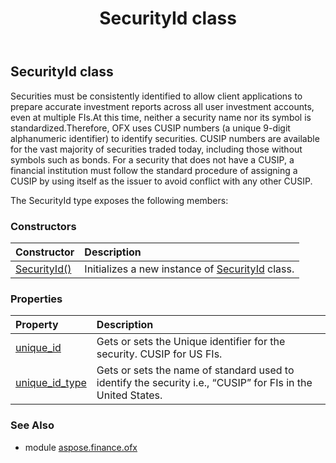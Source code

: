 ﻿---
title: SecurityId class
second_title: Aspose.Finance for Python via .NET API References
description: 
type: docs
weight: 870
url: /python-net/aspose.finance.ofx/securityid/
is_root: false
---

## SecurityId class

Securities must be consistently identified to allow client applications to prepare accurate investment
reports across all user investment accounts, even at multiple FIs.At this time, neither a security name nor
its symbol is standardized.Therefore, OFX uses CUSIP numbers (a unique 9-digit alphanumeric
identifier) to identify securities. CUSIP numbers are available for the vast majority of securities traded
today, including those without symbols such as bonds. For a security that does not have a CUSIP, a
financial institution must follow the standard procedure of assigning a CUSIP by using itself as the issuer
to avoid conflict with any other CUSIP.



The SecurityId type exposes the following members:

### Constructors
| Constructor | Description |
| :- | :- |
| [SecurityId()](/finance/python-net/aspose.finance.ofx/securityid/__init__/#) | Initializes a new instance of [SecurityId](/finance/python-net/aspose.finance.ofx/securityid) class. |


### Properties
| Property | Description |
| :- | :- |
| [unique_id](/finance/python-net/aspose.finance.ofx/securityid/unique_id) | Gets or sets the Unique identifier for the security. CUSIP for US FIs. |
| [unique_id_type](/finance/python-net/aspose.finance.ofx/securityid/unique_id_type) | Gets or sets the name of standard used to identify the security i.e., “CUSIP” for FIs in the United States. |


### See Also

* module [aspose.finance.ofx](../)
